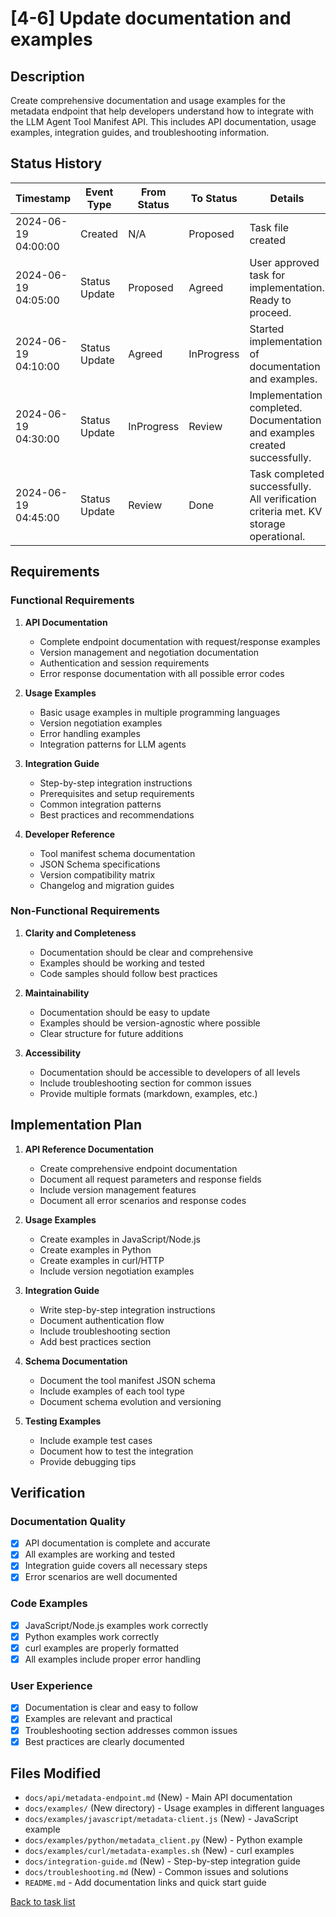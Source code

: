 # [4-6] Update documentation and examples

## Description

Create comprehensive documentation and usage examples for the metadata endpoint that help developers understand how to integrate with the LLM Agent Tool Manifest API. This includes API documentation, usage examples, integration guides, and troubleshooting information.

## Status History

| Timestamp | Event Type | From Status | To Status | Details | User |
|-----------|------------|-------------|-----------|---------|------|
| 2024-06-19 04:00:00 | Created      | N/A         | Proposed  | Task file created                                            | AI_Agent    |
| 2024-06-19 04:05:00 | Status Update | Proposed | Agreed | User approved task for implementation. Ready to proceed. | chaddorsey |
| 2024-06-19 04:10:00 | Status Update | Agreed | InProgress | Started implementation of documentation and examples. | AI_Agent |
| 2024-06-19 04:30:00 | Status Update | InProgress | Review | Implementation completed. Documentation and examples created successfully. | AI_Agent |
| 2024-06-19 04:45:00 | Status Update | Review | Done | Task completed successfully. All verification criteria met. KV storage operational. | chaddorsey |

## Requirements

### Functional Requirements
1. **API Documentation**
   - Complete endpoint documentation with request/response examples
   - Version management and negotiation documentation
   - Authentication and session requirements
   - Error response documentation with all possible error codes

2. **Usage Examples**
   - Basic usage examples in multiple programming languages
   - Version negotiation examples
   - Error handling examples
   - Integration patterns for LLM agents

3. **Integration Guide**
   - Step-by-step integration instructions
   - Prerequisites and setup requirements
   - Common integration patterns
   - Best practices and recommendations

4. **Developer Reference**
   - Tool manifest schema documentation
   - JSON Schema specifications
   - Version compatibility matrix
   - Changelog and migration guides

### Non-Functional Requirements
1. **Clarity and Completeness**
   - Documentation should be clear and comprehensive
   - Examples should be working and tested
   - Code samples should follow best practices

2. **Maintainability**
   - Documentation should be easy to update
   - Examples should be version-agnostic where possible
   - Clear structure for future additions

3. **Accessibility**
   - Documentation should be accessible to developers of all levels
   - Include troubleshooting section for common issues
   - Provide multiple formats (markdown, examples, etc.)

## Implementation Plan

1. **API Reference Documentation**
   - Create comprehensive endpoint documentation
   - Document all request parameters and response fields
   - Include version management features
   - Document all error scenarios and response codes

2. **Usage Examples**
   - Create examples in JavaScript/Node.js
   - Create examples in Python
   - Create examples in curl/HTTP
   - Include version negotiation examples

3. **Integration Guide**
   - Write step-by-step integration instructions
   - Document authentication flow
   - Include troubleshooting section
   - Add best practices section

4. **Schema Documentation**
   - Document the tool manifest JSON schema
   - Include examples of each tool type
   - Document schema evolution and versioning

5. **Testing Examples**
   - Include example test cases
   - Document how to test the integration
   - Provide debugging tips

## Verification

### Documentation Quality
- [x] API documentation is complete and accurate
- [x] All examples are working and tested
- [x] Integration guide covers all necessary steps
- [x] Error scenarios are well documented

### Code Examples
- [x] JavaScript/Node.js examples work correctly
- [x] Python examples work correctly
- [x] curl examples are properly formatted
- [x] All examples include proper error handling

### User Experience
- [x] Documentation is clear and easy to follow
- [x] Examples are relevant and practical
- [x] Troubleshooting section addresses common issues
- [x] Best practices are clearly documented

## Files Modified

- `docs/api/metadata-endpoint.md` (New) - Main API documentation
- `docs/examples/` (New directory) - Usage examples in different languages
- `docs/examples/javascript/metadata-client.js` (New) - JavaScript example
- `docs/examples/python/metadata_client.py` (New) - Python example
- `docs/examples/curl/metadata-examples.sh` (New) - curl examples
- `docs/integration-guide.md` (New) - Step-by-step integration guide
- `docs/troubleshooting.md` (New) - Common issues and solutions
- `README.md` - Add documentation links and quick start guide

[Back to task list](../tasks.md) 